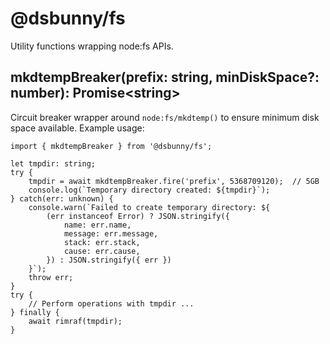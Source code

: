 # @dsbunny/fs
Utility functions wrapping node:fs APIs.

## mkdtempBreaker(prefix: string, minDiskSpace?: number): Promise\<string\>
Circuit breaker wrapper around `node:fs/mkdtemp()` to ensure minimum disk space available.  Example usage:
```
import { mkdtempBreaker } from '@dsbunny/fs';

let tmpdir: string;
try {
	tmpdir = await mkdtempBreaker.fire('prefix', 5368709120);  // 5GB
	console.log(`Temporary directory created: ${tmpdir}`);
} catch(err: unknown) {
	console.warn(`Failed to create temporary directory: ${
		(err instanceof Error) ? JSON.stringify({
			name: err.name,
			message: err.message,
			stack: err.stack,
			cause: err.cause,
		}) : JSON.stringify({ err })
	}`);
	throw err;
}
try {
	// Perform operations with tmpdir ...
} finally {
	await rimraf(tmpdir);
}
```
